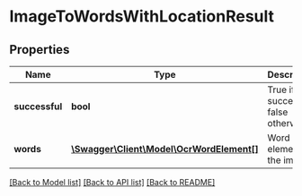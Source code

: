 # ImageToWordsWithLocationResult

## Properties
Name | Type | Description | Notes
------------ | ------------- | ------------- | -------------
**successful** | **bool** | True if successful, false otherwise | [optional] 
**words** | [**\Swagger\Client\Model\OcrWordElement[]**](OcrWordElement.md) | Word elements in the image | [optional] 

[[Back to Model list]](../README.md#documentation-for-models) [[Back to API list]](../README.md#documentation-for-api-endpoints) [[Back to README]](../README.md)


